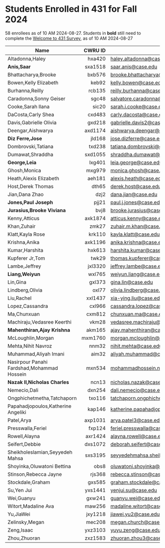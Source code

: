 # Students Enrolled in 431 for Fall 2024

58 enrollees as of 10 AM 2024-08-27. Students in **bold** still need to complete the [Welcome to 431 Survey](https://bit.ly/431-2024-welcome), as of 10 AM 2024-08-27


Name | CWRU ID | CWRU email | Flavor
------------------ | ------: | ------------------ | -------
Altadonna,Haley | hxa420 | haley.altadonna@case.edu | PQHS
**Anis,Saar** | sxa1518 | saar.anis@case.edu | CRSP
Bhattacharya,Brooke | bxb576 | brooke.bhattacharya@case.edu | PQHS
Bowen,Kelly Elizabeth | keb92 | kelly.bowen@case.edu | MPHP
Burhanna,Reilly | rcb135 | reilly.burhanna@case.edu | PQHS
Caradonna,Sonny Geiser | sgc48 | salvatore.caradonna@case.edu | PQHS
Cooke,Sarah Ilana | sic20 | sarah.i.cooke@case.edu | PQHS
DaCosta,Carly Shea | cxd483 | carly.dacosta@case.edu | PQHS
Davis,Gabrielle Olivia | gxd218 | gabrielle.davis2@case.edu | PQHS
Deengar,Aishwarya | axd1174 | aishwarya.deengar@case.edu | PQHS
**Diz Ferre,Jose** | jld168 | jose.dizferre@case.edu | MPHP
Dombrovski,Tatiana | txd238 | tatiana.dombrovski@case.edu | CRSP
Dumawat,Shraddha | sxd1055 | shraddha.dumawat@case.edu | PQHS
**George,Leia** | lxg401 | leia.george@case.edu | PQHS
Ghosh,Monica | mxg979 | monica.ghosh@case.edu | PQHS
Heath,Alexis Elizabeth | aeh181 | alexis.heath@case.edu | PQHS
Host,Derek Thomas | dth65 | derek.host@case.edu | PQHS
Jian,Dana Zhao | dzj2 | dana.jian@case.edu | PQHS
**Jones,Paul Joseph** | pjj21 | paul.j.jones@case.edu | PQHS
**Jurasius,Brooke Viviana** | bvj8 | brooke.jurasius@case.edu | PQHS
Kenny,Atticus | axk1874 | atticus.kenny@case.edu | MPHP
Khan,Zuhair | zmk27 | zuhair.m.khan@case.edu | PQHS
Klatt,Kayla Rose | krk110 | kayla.klatt@case.edu | PQHS
Krishna,Anika | axk1196 | anika.krishna@case.edu | PQHS
Kumar,Harshita | hxk613 | harshita.kumar@case.edu | PQHS
Kupferer Jr,Tom | twk29 | thomas.kupferer@case.edu | PQHS
Lambe,Jeffrey | jxl3320 | jeffrey.lambe@case.edu | CRSP
**Liang,Weiyun** | wxl765 | weiyun.liang@case.edu | PQHS
Lin,Gina | gxl373 | gina.lin@case.edu | PQHS
Lindberg,Olivia | oxl77 | olivia.lindberg@case.edu | PQHS
Liu,Rachel | xxl1437 | xia-ying.liu@case.edu | PQHS
Lopez,Cassandra | cxl966 | cassandra.lopez@case.edu | PQHS
Ma,Chunxuan | cxm812 | chunxuan.ma@case.edu | PQHS
Machiraju,Vedasree Keerthi | vkm28 | vedasree.machiraju@case.edu | PQHS
**Mahenthiran,Ajay Krishna** | akm165 | ajay.mahenthiran@case.edu | MPHP
McLoughlin,Morgan | mxm1760 | morgan.mcloughlin@case.edu | PQHS
Mehta,Nihit Navroz | nnm32 | nihit.mehta@case.edu | PQHS
Muhammad,Aliyah Imani | aim32 | aliyah.muhammad@case.edu | PQHS
Nasirpour Panahi Fardshad,Mohammad Hossein | mxn534 | mohammadhossein.nasirpourpanahifardshad@case.edu | CRSP
**Nazak II,Nicholas Charles** | ncn13 | nicholas.nazak@case.edu | PQHS
Nemecio,Dali | dxn254 | dali.nemecio@case.edu | PQHS
Ongphichetmetha,Tatchaporn | txo116 | tatchaporn.ongphichetmetha@case.edu | CRSP
Papahadjopoulos,Katherine Angeliki | kap146 | katherine.papahadjopoulos@case.edu | MPHP
Patel,Arya | axp1031 | arya.patel3@case.edu | MPHP
Presswalla,Feriel | fxp124 | feriel.presswalla@case.edu | CRSP
Rowell,Alayna | axr1424 | alayna.rowell@case.edu | PQHS
Seifert,Debbie | dxs1072 | deborah.seifert@case.edu | PQHS
Sheikholeslamian,Seyyedeh Mahsa | sxs3195 | seyyedehmahsa.sheikholeslamian@case.edu | CRSP
Shoyinka,Oluwatoni Bettina | obs8 | oluwatoni.shoyinka@case.edu | PQHS
Stinson,Rebecca Jayne | rjs368 | rebecca.stinson@case.edu | PQHS
Stockdale,Graham | gxs585 | graham.stockdale@case.edu | PQHS
Su,Yen Jui | yxs1441 | yenjui.su@case.edu | PQHS
Wei,Guanyu | gxw241 | guanyu.wei@case.edu | PQHS
Witort,Madaline Ava | maw256 | madaline.witort@case.edu | PQHS
Yu,JiaWei | jxy1218 | jiawei.yu2@case.edu | PQHS
Zelinsky,Megan | mec208 | megan.church@case.edu | CRSP
Zeng,Isaac | yxz3103 | yuyu.zeng@case.edu | PQHS
Zhou,Zhuoran | zxz1583 | zhuoran.zhou3@case.edu | PQHS
